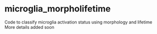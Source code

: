 # microglia_morpholifetime
Code to classify microglia activation status using morphology and lifetime
More details added soon
